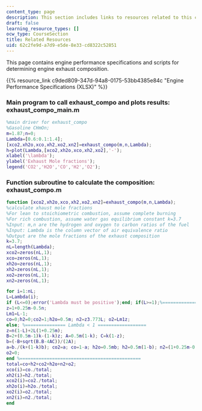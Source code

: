 ```yaml
---
content_type: page
description: This section includes links to resources related to this course.
draft: false
learning_resource_types: []
ocw_type: CourseSection
title: Related Resources
uid: 62c2fe9d-a7d9-e5de-8e33-cd8322c52851
---
```

This page contains engine performance specifications and scripts for determining engine exhaust composition.

{{% resource_link c9ded809-347d-94a8-0175-53bb4385e84c "Engine Performance Specifications (XLSX)" %}}

### Main program to call exhaust\_compo and plots results: exhaust\_compo\_main.m 

```matlab
%main driver for exhaust_compo
%Gasoline CHmOn;
m=1.87;n=0;
Lambda=[0.6:0.1:1.4];
[xco2,xh2o,xco,xh2,xo2,xn2]=exhaust_compo(m,n,Lambda);
h=plot(Lambda,[xco2,xh2o,xco,xh2,xo2],'-');
xlabel('\lambda');
ylabel('Exhaust Mole fractions');
legend('CO2','H2O','CO','H2','O2');
```

### Function subroutine to calculate the composition: exhaust\_compo.m 

```matlab
function [xco2,xh2o,xco,xh2,xo2,xn2]=exhaust_compo(m,n,Lambda); 
%calculate xhaust mole fractions 
%For lean to stoichiometric combustion, assume complete burning 
%For rich combustion, assume water gas equilibrium constant k=3.7 
%Input: m,n are the hydrogen and oxygen to carbon ratios of the fuel 
%Input: Lambda is the column vector of air equivalence ratio 
%Output are the mole fractions of the exhaust composition 
k=3.7; 
nL=length(Lambda); 
xco2=zeros(nL,1); 
xco=zeros(nL,1); 
xh2o=zeros(nL,1); 
xh2=zeros(nL,1); 
xo2=zeros(nL,1); 
xn2=zeros(nL,1);

for i=1:nL; 
L=Lambda(i); 
if (L<=0);error('Lambda must be positive');end; if(L>=1);%=============== Lambda >=1 ================== 
z=1+0.25m-0.5n; 
Lm1=L-1; 
co=0;h2=0;co2=1;h2o=0.5m; n2=z3.773L; o2=Lm1z; 
else; %=============== Lambda < 1 ================== 
z=n(1-L)+2L(1+0.25m); 
B=2+(0.5m-1)k-(1-k)z; A=0.5m(1-k); C=k(1-z); 
b=(-B+sqrt(B.B-4AC))/(2A); 
a=b./(k+(1-k)b); co2=a; co=1-a; h2o=0.5mb; h2=0.5m(1-b); n2=(1+0.25m-0.5n)3.773*L; 
o2=0; 
end %============================================= 
total=co+h2+co2+h2o+n2+o2; 
xco(i)=co./total; 
xh2(i)=h2./total; 
xco2(i)=co2./total; 
xh2o(i)=h2o./total; 
xo2(i)=o2./total; 
xn2(i)=n2./total; 
end
```